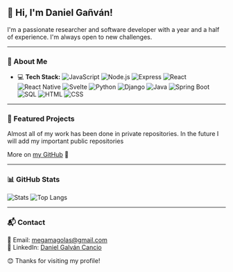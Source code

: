 ## 👋 Hi, I'm Daniel Gañván!

I'm a passionate researcher and software developer with a year and a half of experience. I'm always open to new challenges.

---

### 🚀 About Me
- 💻 **Tech Stack:** ![JavaScript](https://img.shields.io/badge/-JavaScript-F7DF1E?style=flat&logo=javascript&logoColor=black) ![Node.js](https://img.shields.io/badge/-Node.js-339933?style=flat&logo=node.js&logoColor=white) ![Express](https://img.shields.io/badge/-Express-000000?style=flat&logo=express&logoColor=white) ![React](https://img.shields.io/badge/-React-61DAFB?style=flat&logo=react&logoColor=white) ![React Native](https://img.shields.io/badge/-React%20Native-61DAFB?style=flat&logo=react&logoColor=white) ![Svelte](https://img.shields.io/badge/-Svelte-FF3E00?style=flat&logo=svelte&logoColor=white) ![Python](https://img.shields.io/badge/-Python-3776AB?style=flat&logo=python&logoColor=white) ![Django](https://img.shields.io/badge/-Django-092E20?style=flat&logo=django&logoColor=white) ![Java](https://img.shields.io/badge/-Java-007396?style=flat&logo=java&logoColor=white) ![Spring Boot](https://img.shields.io/badge/-Spring%20Boot-6DB33F?style=flat&logo=springboot&logoColor=white) ![SQL](https://img.shields.io/badge/-SQL-4479A1?style=flat&logo=postgresql&logoColor=white) ![HTML](https://img.shields.io/badge/-HTML-E34F26?style=flat&logo=html5&logoColor=white) ![CSS](https://img.shields.io/badge/-CSS-1572B6?style=flat&logo=css3&logoColor=white)

---

### 📌 Featured Projects

Almost all of my work has been done in private repositories. In the future I will add my important public repositories

More on [my GitHub](https://github.com/Dangalcan) 🚀

---

### 📊 GitHub Stats
![Stats](https://github-readme-stats.vercel.app/api?username=Dangalcan&show_icons=true&theme=radical)
![Top Langs](https://github-readme-stats.vercel.app/api/top-langs/?username=Dangalcan&layout=compact&theme=radical)

---

### 📬 Contact
📧 Email: [megamagolas@gmail.com](mailto:megamagolas@gmail.com)  
💼 LinkedIn: [Daniel Galván Cancio](https://www.linkedin.com/in/daniel-galv%C3%A1n-cancio/)  

😊 Thanks for visiting my profile!
